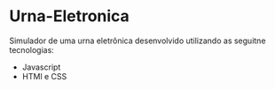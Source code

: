 # Urna-Eletronica
Simulador de uma urna eletrônica desenvolvido utilizando as seguitne tecnologias:

- Javascript
- HTMl e CSS
